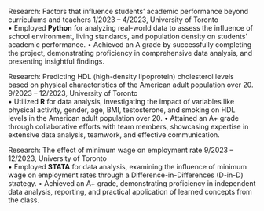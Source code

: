 Research: Factors that influence students’ academic performance beyond curriculums and teachers             1/2023 – 4/2023, University of Toronto         
•	Employed **Python** for analyzing real-world data to assess the influence of school environment, living standards, and population density on students' academic performance.
•	Achieved an A grade by successfully completing the project, demonstrating proficiency in comprehensive data analysis, and presenting insightful findings.

Research: Predicting HDL (high-density lipoprotein) cholesterol levels based on physical characteristics of the American adult population over 20.
9/2023 – 12/2023, University of Toronto         
•	Utilized **R** for data analysis, investigating the impact of variables like physical activity, gender, age, BMI, testosterone, and smoking on HDL levels in the American adult population over 20.
•	Attained an A+ grade through collaborative efforts with team members, showcasing expertise in extensive data analysis, teamwork, and effective communication.

Research: The effect of minimum wage on employment rate
9/2023 – 12/2023, University of Toronto         
•	Employed **STATA** for data analysis, examining the influence of minimum wage on employment rates through a Difference-in-Differences (D-in-D) strategy.
•	Achieved an A+ grade, demonstrating proficiency in independent data analysis, reporting, and practical application of learned concepts from the class.

